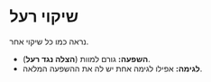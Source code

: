 # שיקוי רעל

נראה כמו כל שיקוי אחר.

- **השפעה:** גורם למוות (**הצלה נגד רעל**).
- **לגימה:** אפילו לגימה אחת יש לה את ההשפעה המלאה.